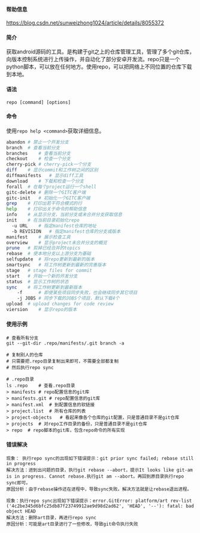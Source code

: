 #### 帮助信息

https://blog.csdn.net/sunweizhong1024/article/details/8055372

#### 简介

获取android源码的工具。是构建于git之上的仓库管理工具，管理了多个git仓库，向版本控制系统进行上传操作，并自动化了部分安卓开发流。repo只是一个python脚本，可以放在任何地方。使用repo，可以把网络上不同位置的仓库下载到本地。

#### 语法

`repo [command] [options]`

#### 命令

使用`repo help <command>`获取详细信息。

```bash
abandon	# 禁止一个开发分支
branch	# 查看当前分支
branches	# 查看当前分支
checkout	# 检查一个分支
cherry-pick	# cherry-pick一个分支
diff	# 显示commit和工作树之间的区别
diffmanifests	# 显示diff工具
download	# 下载和检查一个分支
forall	# 在每个project运行一个shell
gitc-delete	# 删除一个GITC客户端
gitc-init	# 初始化一个GITC客户端
grep	# 打印出若干符合模式的行
help	# 打印出关于命令的帮助信息
info	# 从显示分支，当前分支或未合并分支获取信息
init	# 在当前目录初始化repo
  -u URL	# 指定manifest仓库的地址
  -b REVISION	# 指定manifest仓库的分支或版本
manifest	# 展示检查工具
overview	# 显示project未合并分支的概览
prune	# 剪掉已经合并的topics
rebase	# 使本地分支以上游分支为基础
selfupdate	# 将repo更新到最新的版本
smartsync	# 将工作树更新到最新的完善版本
stage	# stage files for commit
start	# 开始一个新的开发分支
status	# 显示工作树的状态
sync	# 将工作树更新到最新版本
	-f 		# 即使某些项目同步失败，也会继续同步其它项目
	-j JOBS	# 同步下载的JOBS个项目，默认下载4个
upload	# upload changes for code review
viersion	# 显示repo的版本
```

#### 使用示例

```
# 查看所有分支
git --git-dir .repo/manifests/.git branch -a

# 复制别人的仓库
# 只需要把.repo目录复制出来即可，不需要全部都复制
# 然后执行repo sync

# .repo目录
ls .repo	# 查看.repo目录
> manifests	# repo配置信息的git库
> manifests.git	# repo配置信息的git库
> manifest.xml	# 到配置信息的软链接
> project.list	# 所有仓库的列表
> project-objects	# 看起来像各个仓库的git配置，只是普通目录不是git仓库
> projects	# 对repo工作目录的备份，只是普通目录不是git仓库
> repo	# repo脚本的git库，包含repo命令的所有实现
```

#### 错误解决

```
现象： 执行repo sync的出现如下错误提示：git prior sync failed; rebase still in progress
解决方法：进到出问题的目录，执行git rebase --abort，提示It looks like git-am is in progress. Cannot rebase.执行git am --abort。再回到原目录执行repo sync即可。
原因分析：由于rebase操作还在进程中，导致sync失败。解决方法就是让rebase退出进程。
```

```
现象：执行repo sync出现如下错误提示：error.GitError: platform/art rev-list ('4c2be345d6bfc25db87f23749912ae9d98d2ad62', 'HEAD', '--'): fatal: bad object HEAD
解决方法：删除art目录，再进行repo sync
原因分析：可能是art目录进行了一些修改，导致git命令执行失败
```

